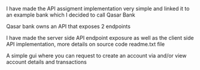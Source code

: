 I have made the API assigment implementation very simple and linked it to an example bank which I decided to call Qasar Bank

Qasar bank owns an API that exposes 2 endpoints 

I have made the server side API endpoint exposure as well as the client side API implementation, more details on source code readme.txt file

A simple gui where you can request to create an account via and/or view account details and transactions

